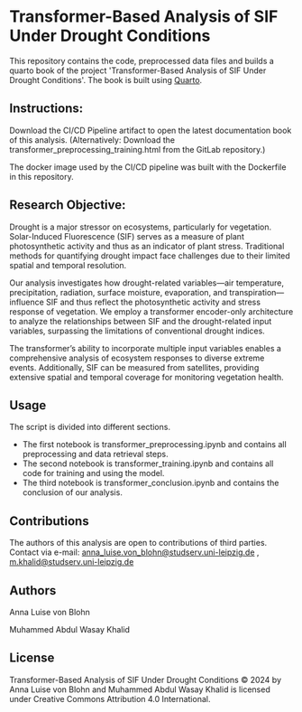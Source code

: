 # Transformer-Based Analysis of SIF Under Drought Conditions

This repository contains the code, preprocessed data files and builds a quarto book of the project 'Transformer-Based Analysis of SIF Under Drought Conditions'. The book is built using [Quarto](https://quarto.org/).

## Instructions:

Download the CI/CD Pipeline artifact to open the latest documentation book of this analysis. (Alternatively: Download the transformer_preprocessing_training.html from the GitLab repository.)

The docker image used by the CI/CD pipeline was built with the Dockerfile in this repository.

## Research Objective:

Drought is a major stressor on ecosystems, particularly for vegetation. Solar-Induced Fluorescence (SIF) serves as a measure of plant photosynthetic activity and thus as an indicator of plant stress. Traditional methods for quantifying drought impact face challenges due to their limited spatial and temporal resolution.

Our analysis investigates how drought-related variables—air temperature, precipitation, radiation, surface moisture, evaporation, and transpiration—influence SIF and thus reflect the photosynthetic activity and stress response of vegetation. We employ a transformer encoder-only architecture to analyze the relationships between SIF and the drought-related input variables, surpassing the limitations of conventional drought indices.

The transformer’s ability to incorporate multiple input variables enables a comprehensive analysis of ecosystem responses to diverse extreme events. Additionally, SIF can be measured from satellites, providing extensive spatial and temporal coverage for monitoring vegetation health.

## Usage

The script is divided into different sections.

- The first notebook is transformer_preprocessing.ipynb and contains all preprocessing and data retrieval steps.
- The second notebook is transformer_training.ipynb and contains all code for training and using the model.
- The third notebook is transformer_conclusion.ipynb and contains the conclusion of our analysis.


## Contributions
The authors of this analysis are open to contributions of third parties. 
Contact via e-mail: anna_luise.von_blohn@studserv.uni-leipzig.de , m.khalid@studserv.uni-leipzig.de

## Authors
Anna Luise von Blohn

Muhammed Abdul Wasay Khalid

## License
Transformer-Based Analysis of SIF Under Drought Conditions © 2024 by Anna Luise von Blohn
and Muhammed Abdul Wasay Khalid is licensed under Creative Commons Attribution 4.0 International.
